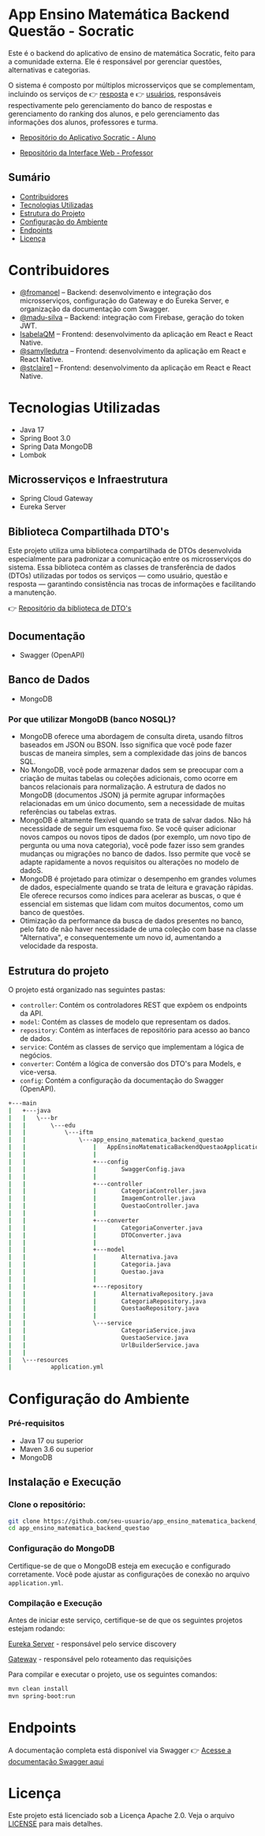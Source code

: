 # App Ensino Matemática Backend Questão - Socratic

Este é o backend do aplicativo de ensino de matemática Socratic, feito para a comunidade externa. Ele é responsável por gerenciar questões, alternativas e categorias. 

O sistema é composto por múltiplos microsserviços que se complementam, incluindo os serviços de 👉 [resposta](https://github.com/projetos-si-iftm/app-matematica-backend-resposta) e 👉 [usuários](https://github.com/projetos-si-iftm/app-matematica-backend), responsáveis respectivamente pelo gerenciamento do banco de respostas e gerenciamento do ranking dos alunos, e pelo gerenciamento das informações dos alunos, professores e turma.

- [Repositório do Aplicativo Socratic - Aluno](https://github.com/projetos-si-iftm/app-matematica-frontend)
  
- [Repositório da Interface Web - Professor](https://github.com/projetos-si-iftm/app-matematica-frontend-professor)

## Sumário

- [Contribuidores](#contribuidores)
- [Tecnologias Utilizadas](#tecnologias-utilizadas)
- [Estrutura do Projeto](#estrutura-do-projeto)
- [Configuração do Ambiente](#configuração-do-ambiente)
- [Endpoints](#endpoints)
- [Licença](#licença)

# Contribuidores

- [@fromanoel](https://github.com/fromanoel) – Backend: desenvolvimento e integração dos microsserviços, configuração do Gateway e do Eureka Server, e organização da documentação com Swagger.
- [@madu-silva](https://github.com/madu-silva) – Backend: integração com Firebase, geração do token JWT.
- [IsabelaQM](https://github.com/IsabelaQM) – Frontend: desenvolvimento da aplicação em React e React Native.
- [@samylledutra](https://github.com/samylledutra) – Frontend: desenvolvimento da aplicação em React e React Native.
- [@stclaire1](https://github.com/stclaire1) – Frontend: desenvolvimento da aplicação em React e React Native.

# Tecnologias Utilizadas

- Java 17
- Spring Boot 3.0
- Spring Data MongoDB
- Lombok

## Microsserviços e Infraestrutura
- Spring Cloud Gateway
- Eureka Server

## Biblioteca Compartilhada DTO's

Este projeto utiliza uma biblioteca compartilhada de DTOs desenvolvida especialmente para padronizar a comunicação entre os microsserviços do sistema.
Essa biblioteca contém as classes de transferência de dados (DTOs) utilizadas por todos os serviços — como usuário, questão e resposta — garantindo consistência nas trocas de informações e facilitando a manutenção.

👉 [Repositório da biblioteca de DTO's](https://github.com/fromanoel/app-matematica-dtos)

## Documentação 
- Swagger (OpenAPI)

## Banco de Dados
- MongoDB

### Por que utilizar MongoDB (banco NOSQL)?
- MongoDB oferece uma abordagem de consulta direta, usando filtros baseados em JSON ou BSON. Isso significa que você pode fazer buscas de maneira simples, sem a complexidade das joins de bancos SQL.
- No MongoDB, você pode armazenar dados sem se preocupar com a criação de muitas tabelas ou coleções adicionais, como ocorre em bancos relacionais para normalização. A estrutura de dados no MongoDB (documentos JSON) já permite agrupar informações relacionadas em um único documento, sem a necessidade de muitas referências ou tabelas extras.
- MongoDB é altamente flexível quando se trata de salvar dados. Não há necessidade de seguir um esquema fixo. Se você quiser adicionar novos campos ou novos tipos de dados (por exemplo, um novo tipo de pergunta ou uma nova categoria), você pode fazer isso sem grandes mudanças ou migrações no banco de dados. Isso permite que você se adapte rapidamente a novos requisitos ou alterações no modelo de dadoS.
- MongoDB é projetado para otimizar o desempenho em grandes volumes de dados, especialmente quando se trata de leitura e gravação rápidas. Ele oferece recursos como índices para acelerar as buscas, o que é essencial em sistemas que lidam com muitos documentos, como um banco de questões.
-  Otimização da performance da busca de dados presentes no banco, pelo fato de não haver necessidade de uma coleção com base na classe "Alternativa", e consequentemente um novo id, aumentando a velocidade da resposta.

## Estrutura do projeto

O projeto está organizado nas seguintes pastas:

- `controller`: Contém os controladores REST que expõem os endpoints da API.
- `model`: Contém as classes de modelo que representam os dados.
- `repository`: Contém as interfaces de repositório para acesso ao banco de dados.
- `service`: Contém as classes de serviço que implementam a lógica de negócios.
- `converter`: Contém a lógica de conversão dos DTO's para Models, e vice-versa.
- `config`: Contém a configuração da documentação do Swagger (OpenAPI).


```bash
+---main
|   +---java
|   |   \---br
|   |       \---edu
|   |           \---iftm
|   |               \---app_ensino_matematica_backend_questao
|   |                   |   AppEnsinoMatematicaBackendQuestaoApplication.java
|   |                   |   
|   |                   +---config
|   |                   |       SwaggerConfig.java
|   |                   |       
|   |                   +---controller
|   |                   |       CategoriaController.java
|   |                   |       ImagemController.java
|   |                   |       QuestaoController.java
|   |                   |       
|   |                   +---converter
|   |                   |       CategoriaConverter.java
|   |                   |       DTOConverter.java
|   |                   |       
|   |                   +---model
|   |                   |       Alternativa.java
|   |                   |       Categoria.java
|   |                   |       Questao.java
|   |                   |       
|   |                   +---repository
|   |                   |       AlternativaRepository.java
|   |                   |       CategoriaRepository.java
|   |                   |       QuestaoRepository.java
|   |                   |
|   |                   \---service
|   |                           CategoriaService.java
|   |                           QuestaoService.java
|   |                           UrlBuilderService.java
|   |
|   \---resources
|           application.yml
```

# Configuração do Ambiente

### Pré-requisitos

- Java 17 ou superior
- Maven 3.6 ou superior
- MongoDB

## Instalação e Execução

### Clone o repositório:

   ```bash
   git clone https://github.com/seu-usuario/app_ensino_matematica_backend_questao.git
   cd app_ensino_matematica_backend_questao
```

### Configuração do MongoDB
Certifique-se de que o MongoDB esteja em execução e configurado corretamente. Você pode ajustar as configurações de conexão no arquivo `application.yml`.
 
### Compilação e Execução

Antes de iniciar este serviço, certifique-se de que os seguintes projetos estejam rodando:

[Eureka Server](https://github.com/projetos-si-iftm/app-matematica-eureka) - responsável pelo service discovery

[Gateway](https://github.com/projetos-si-iftm/app-matematica-backend-gateway) - responsável pelo roteamento das requisições

Para compilar e executar o projeto, use os seguintes comandos:

```bash
mvn clean install
mvn spring-boot:run
```

# Endpoints

A documentação completa está disponível via Swagger
👉 [Acesse a documentação Swagger aqui](https://app-matematica-backend-questao-3a364d6ca0e2.herokuapp.com/swagger-ui/index.html)

# Licença

Este projeto está licenciado sob a Licença Apache 2.0. Veja o arquivo [LICENSE](LICENSE) para mais detalhes.


